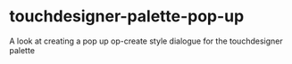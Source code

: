 # touchdesigner-palette-pop-up
A look at creating a pop up op-create style dialogue for the touchdesigner palette

